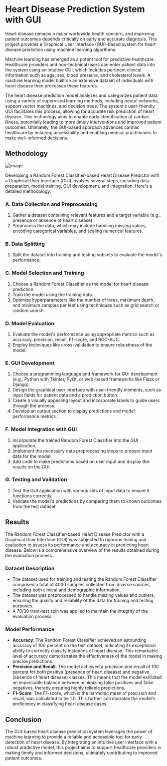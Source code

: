 # Heart Disease Prediction System with GUI

Heart disease remains a major worldwide health concern, and improving patient outcomes depends critically on early and accurate diagnosis. This project provides a Graphical User Interface (GUI)-based system for heart disease prediction using machine learning algorithms.

Machine learning has emerged as a potent tool for predictive healthcare. Healthcare providers and non-technical users can enter patient data into the system using an intuitive GUI, which includes pertinent clinical information such as age, sex, blood pressure, and cholesterol levels. A machine learning model built on an extensive dataset of individuals with heart disease then processes these features.

The heart disease prediction model analyzes and categorizes patient data using a variety of supervised learning methods, including neural networks, support vector machines, and decision trees. The system's user-friendly GUI facilitates this process, allowing for accurate risk prediction of heart disease. This technology aims to enable early identification of cardiac illness, potentially leading to more timely interventions and improved patient outcomes. Ultimately, the GUI-based approach advances cardiac healthcare by ensuring accessibility and enabling medical practitioners to make well-informed decisions.

## Methodology

![image](https://github.com/user-attachments/assets/bb90af9e-20df-4484-837b-4d3314b6bb15)


Developing a Random Forest Classifier-based Heart Disease Predictor with a Graphical User Interface (GUI) involves several steps, including data preparation, model training, GUI development, and integration. Here's a detailed methodology:

### A. Data Collection and Preprocessing
1. Gather a dataset containing relevant features and a target variable (e.g., presence or absence of heart disease).
2. Preprocess the data, which may include handling missing values, encoding categorical variables, and scaling numerical features.

### B. Data Splitting
1. Split the dataset into training and testing subsets to evaluate the model's performance.

### C. Model Selection and Training
1. Choose a Random Forest Classifier as the model for heart disease prediction.
2. Train the model using the training data.
3. Optimize hyperparameters like the number of trees, maximum depth, and minimum samples per leaf using techniques such as grid search or random search.

### D. Model Evaluation
1. Evaluate the model's performance using appropriate metrics such as accuracy, precision, recall, F1-score, and ROC-AUC.
2. Employ techniques like cross-validation to ensure robustness of the model.

### E. GUI Development
1. Choose a programming language and framework for GUI development (e.g., Python with Tkinter, PyQt, or web-based frameworks like Flask or Django).
2. Design the graphical user interface with user-friendly elements, such as input fields for patient data and a prediction button.
3. Create a visually appealing layout and incorporate labels to guide users through the process.
4. Develop an output section to display predictions and model performance metrics.

### F. Model Integration with GUI
1. Incorporate the trained Random Forest Classifier into the GUI application.
2. Implement the necessary data preprocessing steps to prepare input data for the model.
3. Add code to make predictions based on user input and display the results on the GUI.

### G. Testing and Validation
1. Test the GUI application with various sets of input data to ensure it functions correctly.
2. Validate the model's predictions by comparing them to known outcomes from the test dataset.

## Results

The Random Forest Classifier-based Heart Disease Predictor with a Graphical User Interface (GUI) was subjected to rigorous testing and evaluation to assess its performance and accuracy in predicting heart disease. Below is a comprehensive overview of the results obtained during the evaluation process.

### Dataset Description
- The dataset used for training and testing the Random Forest Classifier comprised a total of 4000 samples collected from diverse sources, including both clinical and demographic information.
- The dataset was preprocessed to handle missing values and outliers, ensuring the quality and reliability of the data for training and testing purposes.
- A 70/30 train-test split was applied to maintain the integrity of the evaluation process.

### Model Performance
- **Accuracy**: The Random Forest Classifier achieved an astounding accuracy of 100 percent on the test dataset, indicating its exceptional ability to correctly classify instances of heart disease. This remarkable level of accuracy demonstrates the effectiveness of the model in making precise predictions.
- **Precision and Recall**: The model achieved a precision and recall of 100 percent for both positive (presence of heart disease) and negative (absence of heart disease) classes. This means that the model exhibited an impeccable balance between minimizing false positives and false negatives, thereby ensuring highly reliable predictions.
- **F1-Score**: The F1-score, which is the harmonic mean of precision and recall, was calculated to be 1.0. This further corroborates the model's proficiency in classifying heart disease cases.

## Conclusion

The GUI-based heart disease prediction system leverages the power of machine learning to provide a reliable and accessible tool for early detection of heart disease. By integrating an intuitive user interface with a robust predictive model, this project aims to support healthcare providers in making timely and informed decisions, ultimately contributing to improved patient outcomes.
